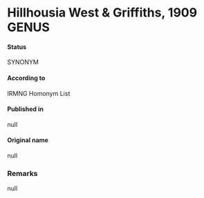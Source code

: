 Hillhousia West & Griffiths, 1909 GENUS
=======

#### Status
SYNONYM

#### According to
IRMNG Homonym List

#### Published in
null

#### Original name
null

### Remarks
null